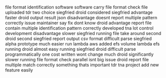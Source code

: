 file format identification software software carry file format check file uploaded tdr two choice siegfried droid considered siegfried advantage faster droid output result json disadvantage doesnt report multiple pattern correctly issue maintainer say fix dont know droid advantage report file contain multiple identification pattern correctly developed tna lot control development disadvantage slower siegfried running file take around second droid second siegfried report output csv format difficult parse siegfried alpha prototype much easier run lambda aws added efs volume lambda efs running droid almost easy running siegfried droid difficult parse programmatically one cost written wont change much droid significantly slower running file format check parallel isnt big issue droid report file multiple match correctly something thats important tdr tna project add new feature easily